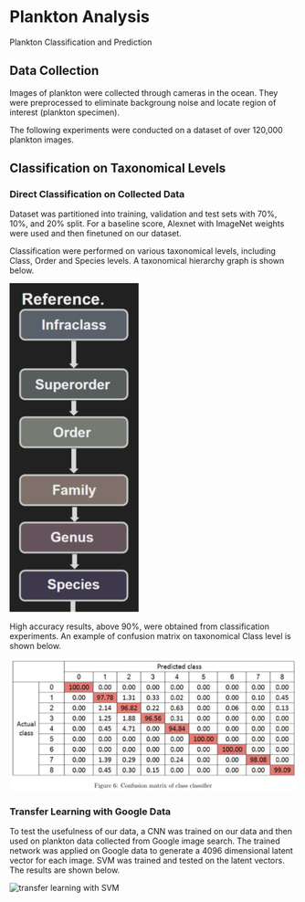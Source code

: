 # Plankton Analysis
Plankton Classification and Prediction

## Data Collection

Images of plankton were collected through cameras in the ocean. They were preprocessed to eliminate backgroung noise and locate region of interest (plankton specimen).

The following experiments were conducted on a dataset of over 120,000 plankton images.


## Classification on Taxonomical Levels

### Direct Classification on Collected Data

Dataset was partitioned into training, validation and test sets with 70%, 10%, and 20% split. For a baseline score, Alexnet with ImageNet weights were used and then finetuned on our dataset.

Classification were performed on various taxonomical levels, including Class, Order and Species levels. A taxonomical hierarchy graph is shown below. 

![tax hierarchy](taxonomy_hierarchy.png)

High accuracy results, above 90%, were obtained from classification experiments. An example of confusion matrix on taxonomical Class level is shown below.

![confusion matrix on class level](classification_taxonomical_class_level.png)

### Transfer Learning with Google Data

To test the usefulness of our data, a CNN was trained on our data and then used on plankton data collected from Google image search. The trained network was applied on Google data to generate a 4096 dimensional latent vector for each image. SVM was trained and tested on the latent vectors. The results are shown below.

![transfer learning with SVM](transfer_learning_with_svm_on_google.png)